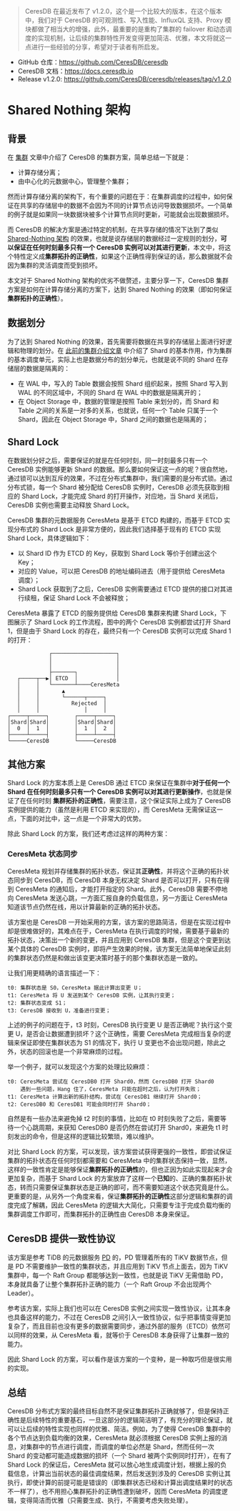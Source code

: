 > CeresDB 在最近发布了 v1.2.0，这个是一个比较大的版本，在这个版本中，我们对于 CeresDB 的可观测性、写入性能、InfluxQL 支持、Proxy 模块都做了相当大的增强，此外，最重要的是重构了集群的 failover 和动态调度的实现机制，让后续的集群特性开发变得更加简洁、优雅，本文将就这一点进行一些经验的分享，希望对于读者有所启发。

- GitHub 仓库：https://github.com/CeresDB/ceresdb
- CeresDB 文档：https://docs.ceresdb.io
- Release v1.2.0: https://github.com/CeresDB/ceresdb/releases/tag/v1.2.0

# Shared Nothing 架构

## 背景

在 [集群](./clustering.md) 文章中介绍了 CeresDB 的集群方案，简单总结一下就是：

- 计算存储分离；
- 由中心化的元数据中心，管理整个集群；

然而计算存储分离的架构下，有个重要的问题在于：在集群调度的过程中，如何保证在共享的存储层中的数据不会因为不同的计算节点访问导致数据损坏。一个简单的例子就是如果同一块数据块被多个计算节点同时更新，可能就会出现数据损坏。

而 CeresDB 的解决方案是通过特定的机制，在共享存储的情况下达到了类似 [Shared-Nothing 架构](https://en.wikipedia.org/wiki/Shared-nothing_architecture) 的效果，也就是说存储层的数据经过一定规则的划分，**可以保证在任何时刻最多只有一个 CeresDB 实例可以对其进行更新**，本文中，将这个特性定义成**集群拓扑的正确性**，如果这个正确性得到保证的话，那么数据就不会因为集群的灵活调度而受到损坏。

本文对于 Shared Nothing 架构的优劣不做赘述，主要分享一下，CeresDB 集群方案是如何在计算存储分离的方案下，达到 Shared Nothing 的效果（即如何保证 **集群拓扑的正确性**）。

## 数据划分

为了达到 Shared Nothing 的效果，首先需要将数据在共享的存储层上面进行好逻辑和物理的划分。在 [此前的集群介绍文章](./clustering.md#shard) 中介绍了 Shard 的基本作用，作为集群的基本调度单元，实际上也是数据分布的划分单元，也就是说不同的 Shard 在存储层的数据是隔离的：

- 在 WAL 中，写入的 Table 数据会按照 Shard 组织起来，按照 Shard 写入到 WAL 的不同区域中，不同的 Shard 在 WAL 中的数据是隔离开的；
- 在 Object Storage 中，数据的管理是按照 Table 来划分的，而 Shard 和 Table 之间的关系是一对多的关系，也就说，任何一个 Table 只属于一个 Shard，因此在 Object Storage 中，Shard 之间的数据也是隔离的；

## Shard Lock

在数据划分好之后，需要保证的就是在任何时刻，同一时刻最多只有一个 CeresDB 实例能够更新 Shard 的数据。那么要如何保证这一点的呢？很自然地，通过锁可以达到互斥的效果，不过在分布式集群中，我们需要的是分布式锁。通过分布式锁，每一个 Shard 被分配给 CeresDB 实例时，CeresDB 必须先获取到相应的 Shard Lock，才能完成 Shard 的打开操作，对应地，当 Shard 关闭后，CeresDB 实例也需要主动释放 Shard Lock。

CeresDB 集群的元数据服务 CeresMeta 是基于 ETCD 构建的，而基于 ETCD 实现分布式的 Shard Lock 是非常方便的，因此我们选择基于现有的 ETCD 实现 Shard Lock，具体逻辑如下：

- 以 Shard ID 作为 ETCD 的 Key，获取到 Shard Lock 等价于创建出这个 Key；
- 对应的 Value，可以把 CeresDB 的地址编码进去（用于提供给 CeresMeta 调度）；
- Shard Lock 获取到了之后，CeresDB 实例需要通过 ETCD 提供的接口对其进行续租，保证 Shard Lock 不会被释放；

CeresMeta 暴露了 ETCD 的服务提供给 CeresDB 集群来构建 Shard Lock，下图展示了 Shard Lock 的工作流程，图中的两个 CeresDB 实例都尝试打开 Shard 1，但是由于 Shard Lock 的存在，最终只有一个 CeresDB 实例可以完成 Shard 1 的打开：

```
             ┌────────────────────┐
             │                    │
             │                    │
             ├───────┐            │
   ┌─────┬──▶│ ETCD  │            │
   │     │   └───────┴────CeresMeta
   │     │       ▲
   │     │       └──────┬─────┐
   │     │          Rejected  │
   │     │              │     │
┌─────┬─────┐        ┌─────┬─────┐
│Shard│Shard│        │Shard│Shard│
│  0  │  1  │        │  1  │  2  │
├─────┴─────┤        ├─────┴─────┤
└─────CeresDB        └─────CeresDB
```

## 其他方案

Shard Lock 的方案本质上是 CeresDB 通过 ETCD 来保证在集群中**对于任何一个 Shard 在任何时刻最多只有一个 CeresDB 实例可以对其进行更新操作**，也就是保证了在任何时刻 **集群拓扑的正确性**，需要注意，这个保证实际上成为了 CeresDB 实例提供的能力（虽然是利用 ETCD 来实现的），而 CeresMeta 无需保证这一点，下面的对比中，这一点是一个非常大的优势。

除此 Shard Lock 的方案，我们还考虑过这样的两种方案：

### CeresMeta 状态同步

CeresMeta 规划并存储集群的拓扑状态，保证其**正确性**，并将这个正确的拓扑状态同步到 CeresDB，而 CeresDB 本身无权决定 Shard 是否可以打开，只有在得到 CeresMeta 的通知后，才能打开指定的 Shard。此外，CeresDB 需要不停地向 CeresMeta 发送心跳，一方面汇报自身的负载信息，另一方面让 CeresMeta 知道该节点仍然在线，用以计算最新的正确的拓扑状态。

该方案也是 CeresDB 一开始采用的方案，该方案的思路简洁，但是在实现过程中却是很难做好的，其难点在于，CeresMeta 在执行调度的时候，需要基于最新的拓扑状态，决策出一个新的变更，并且应用到 CeresDB 集群，但是这个变更到达某个具体的 CeresDB 实例时，即将产生效果的时候，该方案无法简单地保证此刻的集群状态仍然是和做出该变更决策时基于的那个集群状态是一致的。

让我们用更精确的语言描述一下：

```
t0: 集群状态是 S0，CeresMeta 据此计算出变更 U；
t1: CeresMeta 将 U 发送到某个 CeresDB 实例，让其执行变更；
t2: 集群状态变成 S1；
t3: CeresDB 接收到 U，准备进行变更；
```

上述的例子的问题在于，t3 时刻，CeresDB 执行变更 U 是否正确呢？执行这个变更 U，是否会让数据遭到损坏？这个正确性，需要 CeresMeta 完成相当复杂的逻辑来保证即使在集群状态为 S1 的情况下，执行 U 变更也不会出现问题，除此之外，状态的回滚也是一个非常麻烦的过程。

举一个例子，就可以发现这个方案的处理比较麻烦：

```
t0: CeresMeta 尝试在 CeresDB0 打开 Shard0，然而 CeresDB0 打开 Shard0
    遇到一些问题，Hang 住了，CeresMeta 只能在超时之后，认为打开失败；
t1: CeresMeta 计算出新的拓扑结构，尝试在 CeresDB1 继续打开 Shard0；
t2: CeresDB0 和 CeresDB1 可能会同时打开 Shard0；
```

自然是有一些办法来避免掉 t2 时刻的事情，比如在 t0 时刻失败了之后，需要等待一个心跳周期，来获知 CeresDB0 是否仍然在尝试打开 Shard0，来避免 t1 时刻发出的命令，但是这样的逻辑比较繁琐，难以维护。

对比 Shard Lock 的方案，可以发现，该方案尝试获得更强的一致性，即尝试保证集群的拓扑状态在任何时刻都需要和 CeresMeta 中的集群状态保持一致，显然，这样的一致性肯定是能够保证**集群拓扑的正确性**的，但也正因为如此实现起来才会更加复杂，而基于 Shard Lock 的方案放弃了这样一个**已知**的、正确的集群拓扑状态，转而只需要保证集群状态是正确的即可，而不需要知道这个状态究竟是什么。更重要的是，从另外一个角度来看，保证**集群拓扑的正确性**这部分逻辑和集群的调度完成了解耦，因此 CeresMeta 的逻辑大大简化，只需要专注于完成负载均衡的集群调度工作即可，而集群拓扑的正确性由 CeresDB 本身来保证。

## CeresDB 提供一致性协议

该方案是参考 TiDB 的元数据服务 [PD](https://github.com/tikv/pd) 的，PD 管理着所有的 TiKV 数据节点，但是 PD 不需要维护一致性的集群状态，并且应用到 TiKV 节点上面去，因为 TiKV 集群中，每一个 Raft Group 都能够达到一致性，也就是说 TiKV 无需借助 PD，本身就具备了让整个集群拓扑正确的能力（一个 Raft Group 不会出现两个 Leader）。

参考该方案，实际上我们也可以在 CeresDB 实例之间实现一致性协议，让其本身也具备这样的能力，不过在 CeresDB 之间引入一致性协议，似乎把事情变得更加复杂了，而且目前也没有更多的数据需要同步，通过外部的服务（ETCD）依然可以同样的效果，从 CeresMeta 看，就等价于 CeresDB 本身获得了让集群一致的能力。

因此 Shard Lock 的方案，可以看作是该方案的一个变种，是一种取巧但是很实用的实现。

## 总结

CeresDB 分布式方案的最终目标自然不是保证集群拓扑正确就够了，但是保持正确性是后续特性的重要基石，一旦这部分的逻辑简洁明了，有充分的理论保证，就可以让后续的特性实现也同样的优雅、简洁。例如，为了使得 CeresDB 集群中的各个节点达到负载均衡的效果，CeresMeta 就必须根据 CeresDB 实例上报的消息，对集群中的节点进行调度，而调度的单位必然是 Shard，然而任何一次 Shard 的变动都可能造成数据的损坏（一个 Shard 被两个实例同时打开），在有了 Shard Lock 的保证后，CeresMeta 就可以放心地生成调度计划，根据上报的负载信息，计算出当前状态的最佳调度结果，然后发送到涉及的 CeresDB 实例让其执行，即使计算的前提可能是错误的（即集群状态已经和计算出调度结果时的状态不一样了），也不用担心集群拓扑的正确性遭到破坏，因而 CeresMeta 的调度逻辑，变得简洁而优雅（只需要生成、执行，不需要考虑失败处理）。
